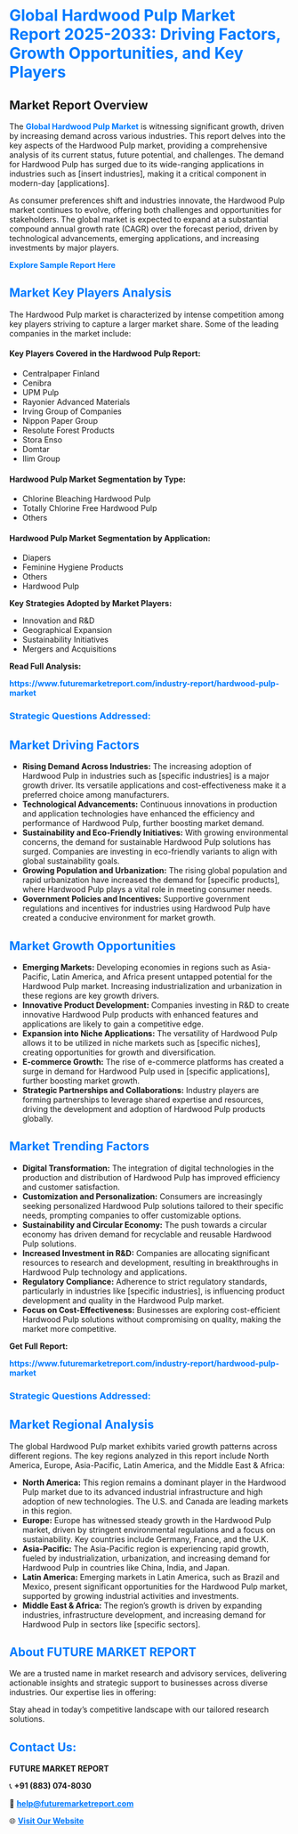 <h1 style="color: #007BFF;">Global Hardwood Pulp Market Report 2025-2033: Driving Factors, Growth Opportunities, and Key Players</h1>

<section id="overview">
<h2>Market Report Overview</h2>
<p>The <a href="https://www.futuremarketreport.com/industry-report/hardwood-pulp-market" style="color: #007BFF; text-decoration: none;"><strong>Global Hardwood Pulp Market</strong></a> is witnessing significant growth, driven by increasing demand across various industries. This report delves into the key aspects of the Hardwood Pulp market, providing a comprehensive analysis of its current status, future potential, and challenges. The demand for Hardwood Pulp has surged due to its wide-ranging applications in industries such as [insert industries], making it a critical component in modern-day [applications].</p>
<p>As consumer preferences shift and industries innovate, the Hardwood Pulp market continues to evolve, offering both challenges and opportunities for stakeholders. The global market is expected to expand at a substantial compound annual growth rate (CAGR) over the forecast period, driven by technological advancements, emerging applications, and increasing investments by major players.</p>
</section>

<section id="overview">
<p><a href="https://www.futuremarketreport.com/request-sample/reportId=120540" style="color: #007BFF; text-decoration: none;"><strong>Explore Sample Report Here</strong></a></p>
</section>

<section id="key-players">
<h2 style="color: #007BFF;">Market Key Players Analysis</h2>
<p>The Hardwood Pulp market is characterized by intense competition among key players striving to capture a larger market share. Some of the leading companies in the market include:</p>
<h4>Key Players Covered in the Hardwood Pulp Report:</h4>
<ul><li>Centralpaper Finland</li><li>Cenibra</li><li>UPM Pulp</li><li>Rayonier Advanced Materials</li><li>Irving Group of Companies</li><li>Nippon Paper Group</li><li>Resolute Forest Products</li><li>Stora Enso</li><li>Domtar</li><li>Ilim Group</li></ul>
<h4>Hardwood Pulp Market Segmentation by Type:</h4>
<ul><li>Chlorine Bleaching Hardwood Pulp</li><li>Totally Chlorine Free Hardwood Pulp</li><li>Others</li></ul>

<h4>Hardwood Pulp Market Segmentation by Application:</h4>
<ul><li>Diapers</li><li>Feminine Hygiene Products</li><li>Others</li><li>Hardwood Pulp</li></ul>
<p><strong>Key Strategies Adopted by Market Players:</strong></p>
<ul>
<li>Innovation and R&D</li>
<li>Geographical Expansion</li>
<li>Sustainability Initiatives</li>
<li>Mergers and Acquisitions</li>
</ul>
</section>

<section>
<p><strong>Read Full Analysis: </strong></p><a href="https://www.futuremarketreport.com/industry-report/hardwood-pulp-market" style="color: #007BFF; text-decoration: none;"><strong>https://www.futuremarketreport.com/industry-report/hardwood-pulp-market</strong></a>
<h3 style="color: #007BFF;">Strategic Questions Addressed:</h3>
</section>

<section id="driving-factors">
<h2 style="color: #007BFF;">Market Driving Factors</h2>
<ul>
<li><strong>Rising Demand Across Industries:</strong> The increasing adoption of Hardwood Pulp in industries such as [specific industries] is a major growth driver. Its versatile applications and cost-effectiveness make it a preferred choice among manufacturers.</li>
<li><strong>Technological Advancements:</strong> Continuous innovations in production and application technologies have enhanced the efficiency and performance of Hardwood Pulp, further boosting market demand.</li>
<li><strong>Sustainability and Eco-Friendly Initiatives:</strong> With growing environmental concerns, the demand for sustainable Hardwood Pulp solutions has surged. Companies are investing in eco-friendly variants to align with global sustainability goals.</li>
<li><strong>Growing Population and Urbanization:</strong> The rising global population and rapid urbanization have increased the demand for [specific products], where Hardwood Pulp plays a vital role in meeting consumer needs.</li>
<li><strong>Government Policies and Incentives:</strong> Supportive government regulations and incentives for industries using Hardwood Pulp have created a conducive environment for market growth.</li>
</ul>
</section>

<section id="growth-opportunities">
<h2 style="color: #007BFF;">Market Growth Opportunities</h2>
<ul>
<li><strong>Emerging Markets:</strong> Developing economies in regions such as Asia-Pacific, Latin America, and Africa present untapped potential for the Hardwood Pulp market. Increasing industrialization and urbanization in these regions are key growth drivers.</li>
<li><strong>Innovative Product Development:</strong> Companies investing in R&D to create innovative Hardwood Pulp products with enhanced features and applications are likely to gain a competitive edge.</li>
<li><strong>Expansion into Niche Applications:</strong> The versatility of Hardwood Pulp allows it to be utilized in niche markets such as [specific niches], creating opportunities for growth and diversification.</li>
<li><strong>E-commerce Growth:</strong> The rise of e-commerce platforms has created a surge in demand for Hardwood Pulp used in [specific applications], further boosting market growth.</li>
<li><strong>Strategic Partnerships and Collaborations:</strong> Industry players are forming partnerships to leverage shared expertise and resources, driving the development and adoption of Hardwood Pulp products globally.</li>
</ul>
</section>

<section id="trending-factors">
<h2 style="color: #007BFF;">Market Trending Factors</h2>
<ul>
<li><strong>Digital Transformation:</strong> The integration of digital technologies in the production and distribution of Hardwood Pulp has improved efficiency and customer satisfaction.</li>
<li><strong>Customization and Personalization:</strong> Consumers are increasingly seeking personalized Hardwood Pulp solutions tailored to their specific needs, prompting companies to offer customizable options.</li>
<li><strong>Sustainability and Circular Economy:</strong> The push towards a circular economy has driven demand for recyclable and reusable Hardwood Pulp solutions.</li>
<li><strong>Increased Investment in R&D:</strong> Companies are allocating significant resources to research and development, resulting in breakthroughs in Hardwood Pulp technology and applications.</li>
<li><strong>Regulatory Compliance:</strong> Adherence to strict regulatory standards, particularly in industries like [specific industries], is influencing product development and quality in the Hardwood Pulp market.</li>
<li><strong>Focus on Cost-Effectiveness:</strong> Businesses are exploring cost-efficient Hardwood Pulp solutions without compromising on quality, making the market more competitive.</li>
</ul>
</section>

<section>
<p><strong>Get Full Report: </strong></p><a href="https://www.futuremarketreport.com/industry-report/hardwood-pulp-market" style="color: #007BFF; text-decoration: none;"><strong>https://www.futuremarketreport.com/industry-report/hardwood-pulp-market</strong></a>
<h3 style="color: #007BFF;">Strategic Questions Addressed:</h3>
</section>


<section id="regional-analysis">
<h2 style="color: #007BFF;">Market Regional Analysis</h2>
<p>The global Hardwood Pulp market exhibits varied growth patterns across different regions. The key regions analyzed in this report include North America, Europe, Asia-Pacific, Latin America, and the Middle East & Africa:</p>
<ul>
<li><strong>North America:</strong> This region remains a dominant player in the Hardwood Pulp market due to its advanced industrial infrastructure and high adoption of new technologies. The U.S. and Canada are leading markets in this region.</li>
<li><strong>Europe:</strong> Europe has witnessed steady growth in the Hardwood Pulp market, driven by stringent environmental regulations and a focus on sustainability. Key countries include Germany, France, and the U.K.</li>
<li><strong>Asia-Pacific:</strong> The Asia-Pacific region is experiencing rapid growth, fueled by industrialization, urbanization, and increasing demand for Hardwood Pulp in countries like China, India, and Japan.</li>
<li><strong>Latin America:</strong> Emerging markets in Latin America, such as Brazil and Mexico, present significant opportunities for the Hardwood Pulp market, supported by growing industrial activities and investments.</li>
<li><strong>Middle East & Africa:</strong> The region’s growth is driven by expanding industries, infrastructure development, and increasing demand for Hardwood Pulp in sectors like [specific sectors].</li>
</ul>
</section>

<footer>
<h2 style="color: #007BFF;">About FUTURE MARKET REPORT</h2>
<p>We are a trusted name in market research and advisory services, delivering actionable insights and strategic support to businesses across diverse industries. Our expertise lies in offering:</p>

<p>Stay ahead in today’s competitive landscape with our tailored research solutions.</p>

<h2 style="color: #007BFF;">Contact Us:</h2>
<p><strong>FUTURE MARKET REPORT</strong></p>
<p>📞 <strong>+91 (883) 074-8030</strong></p>
<p>📧 <strong><a href="mailto:help@futuremarketreport.com" style="color: #007BFF;">help@futuremarketreport.com</a></strong></p>
<p>🌐 <strong><a href="https://www.futuremarketreport.com/" style="color: #007BFF;">Visit Our Website</a></strong></p>
</footer>